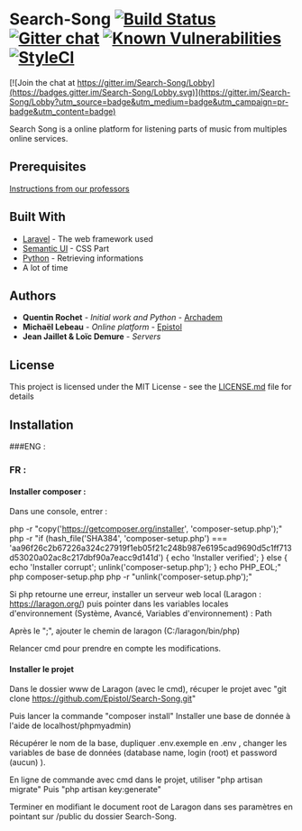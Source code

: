 # Search-Song [![Build Status](https://travis-ci.org/Epistol/Search-Song.svg?branch=master)](https://travis-ci.org/Epistol/Search-Song) [![Gitter chat](https://badges.gitter.im/gitterHQ/gitter.png)](https://gitter.im/Search-Song/Lobby)  [![Known Vulnerabilities](https://snyk.io/test/github/epistol/search-song/badge.svg)](https://snyk.io/test/github/epistol/search-song) [![StyleCI](https://styleci.io/repos/74824265/shield?branch=master)](https://styleci.io/repos/74824265)

[![Join the chat at https://gitter.im/Search-Song/Lobby](https://badges.gitter.im/Search-Song/Lobby.svg)](https://gitter.im/Search-Song/Lobby?utm_source=badge&utm_medium=badge&utm_campaign=pr-badge&utm_content=badge)


Search Song is a online platform for listening parts of music from multiples online services.

## Prerequisites


[Instructions from our professors](https://drive.google.com/file/d/0B-vA3-U63KZXU2xkZnVxNktFU0E/view)

## Built With

* [Laravel](https://laravel.com/docs/5.3/) - The web framework used
* [Semantic UI](http://semantic-ui.com/introduction/getting-started.html) - CSS Part
* [Python](https://www.python.org/) - Retrieving informations
* A lot of time

## Authors

* **Quentin Rochet** - *Initial work and Python* - [Archadem](https://twitter.com/_Archadem_)
* **Michaël Lebeau** - *Online platform* - [Epistol](http://epistol.info)
* **Jean Jaillet & Loïc Demure** - *Servers* 

## License

This project is licensed under the MIT License - see the [LICENSE.md](LICENSE.md) file for details

## Installation

###ENG : 

### FR :

#### Installer composer : 

Dans une console, entrer :


php -r "copy('https://getcomposer.org/installer', 'composer-setup.php');"
php -r "if (hash_file('SHA384', 'composer-setup.php') === 'aa96f26c2b67226a324c27919f1eb05f21c248b987e6195cad9690d5c1ff713d53020a02ac8c217dbf90a7eacc9d141d') { echo 'Installer verified'; } else { echo 'Installer corrupt'; unlink('composer-setup.php'); } echo PHP_EOL;"
php composer-setup.php
php -r "unlink('composer-setup.php');"


Si php retourne une erreur, installer un serveur web local (Laragon : https://laragon.org/) puis pointer dans les variables locales d'environnement (Système, Avancé, Variables d'environnement) : Path

Après le ";", ajouter le chemin de laragon (C:/laragon/bin/php)

Relancer cmd pour prendre en compte les modifications.


#### Installer le projet

Dans le dossier www de Laragon (avec le cmd), récuper le projet avec "git clone https://github.com/Epistol/Search-Song.git" 

Puis lancer la commande "composer install"
Installer une base de donnée à l'aide de localhost/phpmyadmin)


Récupérer le nom de la base, dupliquer .env.exemple en .env , changer les variables de base de données (database name, login (root) et password (aucun) ).

En ligne de commande avec cmd dans le projet, utiliser "php artisan migrate"
Puis "php artisan key:generate"


Terminer en modifiant le document root de Laragon dans ses paramètres en pointant sur /public du dossier Search-Song.
